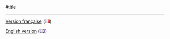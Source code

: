 
 #title

---

[Version française](https://github.com/alphatesla/CV/blob/master/français.md) (<img alt="French Flag" src="fr.png" width="16" height="11">)

[English version](https://github.com/alphatesla/CV/blob/master/english.md) (<img alt="GB Flag" src="gb.png" width="16" height="11">)
